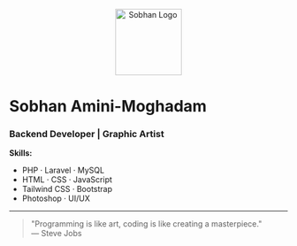<p align="center">
  <img src="https://sobhancv.ir/images/logo.png" alt="Sobhan Logo" width="120">
</p>

# Sobhan Amini-Moghadam

### Backend Developer | Graphic Artist  

**Skills:**  
- PHP · Laravel · MySQL  
- HTML · CSS · JavaScript  
- Tailwind CSS · Bootstrap  
- Photoshop · UI/UX  

---

> "Programming is like art, coding is like creating a masterpiece."  
> — Steve Jobs

